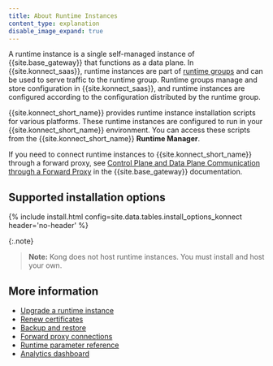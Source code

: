```yaml
---
title: About Runtime Instances
content_type: explanation
disable_image_expand: true
---
```


A runtime instance is a single self-managed instance of {{site.base_gateway}} that functions as a data plane. In {{site.konnect_saas}}, runtime instances are part of [runtime groups](/konnect/runtime-manager/runtime-groups) and can be used to serve traffic to the runtime group. Runtime groups manage and store configuration in {{site.konnect_saas}}, and runtime instances are configured according to the configuration distributed by the runtime group. 

{{site.konnect_short_name}} provides runtime instance installation scripts for various platforms. 
These runtime instances are configured to run in your {{site.konnect_short_name}} environment.
You can access these scripts from the {{site.konnect_short_name}} **Runtime Manager**. 

If you need to connect runtime instances to {{site.konnect_short_name}} through a forward proxy, 
see [Control Plane and Data Plane Communication through a Forward Proxy](/gateway/latest/production/networking/cp-dp-proxy/) 
in the {{site.base_gateway}} documentation.

## Supported installation options

{% include install.html config=site.data.tables.install_options_konnect header='no-header' %}

{:.note}
> **Note:** Kong does not host runtime instances. You must install and host your own.

## More information

- [Upgrade a runtime instance](/konnect/runtime-manager/runtime-instances/upgrade/)
- [Renew certificates](/konnect/runtime-manager/runtime-instances/renew-certificates/)
- [Backup and restore](/konnect/runtime-manager/backup-restore/)
- [Forward proxy connections](/gateway/latest/production/networking/cp-dp-proxy/)
- [Runtime parameter reference](/konnect/runtime-manager/runtime-instances/runtime-parameter-reference/)
- [Analytics dashboard](/konnect/analytics/)